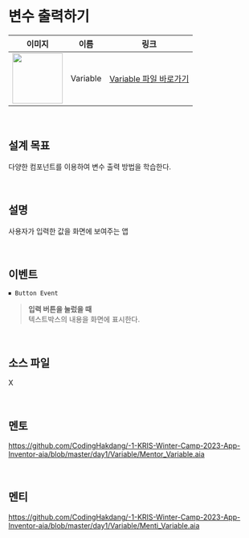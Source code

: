# 변수 출력하기

|    이미지                                                                                                                           |     이름     |  링크                 |
| :---------------------------------------------------------------------------------------------------------------------------: | :------: | :---------------: |
| <img src="https://user-images.githubusercontent.com/79021544/220135921-ff58a10b-e621-4d6a-9906-3598e07d9268.png" width="100"> | Variable | [Variable 파일 바로가기](https://github.com/CodingHakdang/-1-KRIS-Winter-Camp-2023-App-Inventor-aia/tree/master/day1/Variable) |
<br>

## 설계 목표
다양한 컴포넌트를 이용하여 변수 출력 방법을 학습한다.

<br>

## 설명

사용자가 입력한 값을 화면에 보여주는 앱

<br>

## 이벤트

```
⏹ Button Event
```

> **입력 버튼을 눌렀을 때** \
>텍스트박스의 내용을 화면에 표시한다.

<br>

## 소스 파일

X

<br>

## 멘토
https://github.com/CodingHakdang/-1-KRIS-Winter-Camp-2023-App-Inventor-aia/blob/master/day1/Variable/Mentor_Variable.aia

<br>

## 멘티

https://github.com/CodingHakdang/-1-KRIS-Winter-Camp-2023-App-Inventor-aia/blob/master/day1/Variable/Menti_Variable.aia
